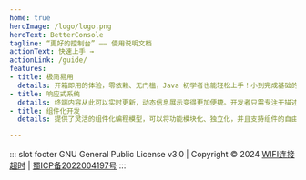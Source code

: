 ```yaml
---
home: true
heroImage: /logo/logo.png
heroText: BetterConsole
tagline: “更好的控制台” —— 使用说明文档
actionText: 快速上手 →
actionLink: /guide/
features:
- title: 极简易用
  details: 开箱即用的体验，零依赖、无门槛，Java 初学者也能轻松上手！小到完成基础的文本输出，大到完成复杂的用户界面设计
- title: 响应式系统
  details: 终端内容从此可以实时更新，动态信息展示变得更加便捷。开发者只需专注于描述数据逻辑，而不必操心复杂的字符串拼接
- title: 组件化开发
  details: 提供了灵活的组件化编程模型，可以将功能模块化、独立化，并且支持组件的自由组合和复用

---
```


::: slot footer
GNU General Public License v3.0 | Copyright © 2024 [WIFI连接超时](https://github.com/wifi504) | [蜀ICP备2022004197号](http://beian.miit.gov.cn/)
:::